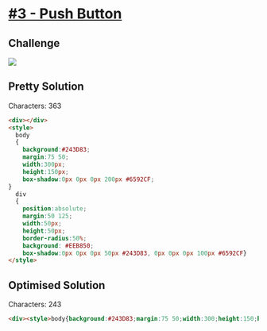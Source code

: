 # [#3 - Push Button](https://cssbattle.dev/play/3)

## Challenge

![](https://cssbattle.dev/targets/3.png)


## Pretty Solution

Characters: 363

```HTML
<div></div>
<style>
  body
  {
    background:#243D83;
    margin:75 50;
    width:300px;
    height:150px;
    box-shadow:0px 0px 0px 200px #6592CF;
}
  div
  {
    position:absolute;
    margin:50 125;
    width:50px;
    height:50px;
    border-radius:50%;
    background: #EEB850;
    box-shadow:0px 0px 0px 50px #243D83, 0px 0px 0px 100px #6592CF}  
</style>
```

## Optimised Solution

Characters: 243

```HTML
<div><style>body{background:#243D83;margin:75 50;width:300;height:150;box-shadow:0 0 0 200px #6592CF}div{position:absolute;margin:50 125;width:50;height:50;border-radius:50%;background:#EEB850;box-shadow:0 0 0 50px #243D83,0 0 0 100px #6592CF}
```